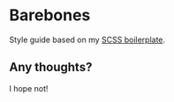 Barebones
=========

Style guide based on my [SCSS boilerplate](https://github.com/kachunchau/scss-boilerplate).

## Any thoughts?

I hope not!
